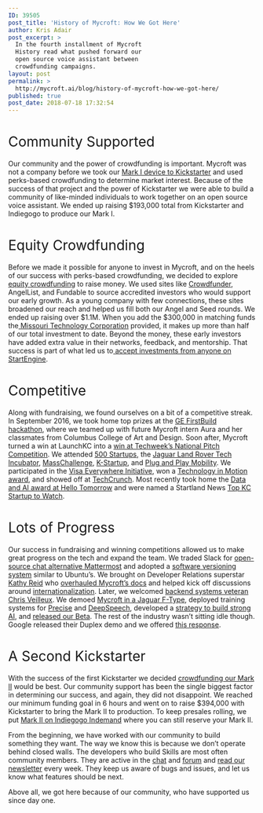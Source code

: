 ```yaml
---
ID: 39505
post_title: 'History of Mycroft: How We Got Here'
author: Kris Adair
post_excerpt: >
  In the fourth installment of Mycroft
  History read what pushed forward our
  open source voice assistant between
  crowdfunding campaigns.
layout: post
permalink: >
  http://mycroft.ai/blog/history-of-mycroft-how-we-got-here/
published: true
post_date: 2018-07-18 17:32:54
---
```

<h1><span style="font-weight: 400;">Community Supported</span></h1>
<span style="font-weight: 400;">Our community and the power of crowdfunding is important. Mycroft was not a company before we took our <a href="https://mycroft.ai/blog/history-of-mycroft-making-mycroft-1/" target="_blank" rel="noopener">Mark I device to Kickstarter</a> and used perks-based crowdfunding to determine market interest. Because of the success of that project and the power of Kickstarter we were able to build a community of like-minded individuals to work together on an open source voice assistant. We ended up raising $193,000 total from Kickstarter and Indiegogo to produce our Mark I.</span>
<h1><span style="font-weight: 400;">Equity Crowdfunding</span></h1>
<span style="font-weight: 400;">Before we made it possible for anyone to invest in Mycroft, and on the heels of our success with perks-based crowdfunding, we decided to explore </span><a href="https://mycroft.ai/blog/crowdfunding-path-success/" target="_blank" rel="noopener"><span style="font-weight: 400;">equity crowdfunding</span></a><span style="font-weight: 400;"> to raise money. We used sites like </span><a href="https://mycroft.ai/blog/mycroft-and-crowdfunder/" target="_blank" rel="noopener"><span style="font-weight: 400;">Crowdfunder</span></a><span style="font-weight: 400;">, AngelList, and Fundable to source accredited investors who would support our early growth. As a young company with few connections, these sites broadened our reach and helped us fill both our Angel and Seed rounds. We ended up raising over $1.1M. When you add the $300,000 in matching funds the</span><a href="https://www.youtube.com/watch?v=aLKbsyweZRE" target="_blank" rel="noopener"><span style="font-weight: 400;"> Missouri Technology Corporation</span></a><span style="font-weight: 400;"> provided, it makes up more than half of our total investment to date. Beyond the money, these early investors have added extra value in their networks, feedback, and mentorship. That success is part of what led us to</span><a href="https://www.startengine.com/mycroft-ai?utm_source=blog&amp;utm_term=hist4" target="_blank" rel="noopener"><span style="font-weight: 400;"> accept investments from anyone on StartEngine</span></a><span style="font-weight: 400;">.</span>
<h1><span style="font-weight: 400;">Competitive</span></h1>
<span style="font-weight: 400;">Along with fundraising, we found ourselves on a bit of a competitive streak. In September 2016, we took home top prizes at the </span><a href="https://mycroft.ai/blog/the-future-of-everything/" target="_blank" rel="noopener"><span style="font-weight: 400;">GE FirstBuild hackathon</span></a>,<span style="font-weight: 400;"> where we teamed up with future Mycroft intern Aura and her classmates from Columbus College of Art and Design. Soon after, Mycroft turned a win at LaunchKC into a </span><a href="https://www.kansascity.com/news/business/technology/article140998808.html" target="_blank" rel="noopener"><span style="font-weight: 400;">win at Techweek’s National Pitch Competition</span></a><span style="font-weight: 400;">. We attended </span><a href="https://mycroft.ai/blog/mycroft-joins-500-startups/" target="_blank" rel="noopener"><span style="font-weight: 400;">500 Startups</span></a><span style="font-weight: 400;">, the </span><a href="https://mycroft.ai/blog/mycroft-welcomes-jaguar-land-rover-new-investor/" target="_blank" rel="noopener"><span style="font-weight: 400;">Jaguar Land Rover Tech Incubator</span></a><span style="font-weight: 400;">, </span><a href="https://www.necn.com/multimedia/MassChallenge-Mycroft-AI-Veripad-CareAline_NECN-441788123.html" target="_blank" rel="noopener"><span style="font-weight: 400;">MassChallenge</span></a><span style="font-weight: 400;">, </span><a href="https://mycroft.ai/blog/mycroft-takes-south-korea-k-startup/" target="_blank" rel="noopener"><span style="font-weight: 400;">K-Startup</span></a><span style="font-weight: 400;">, and </span><a href="https://www.youtube.com/watch?v=xHsGNdeFQFU" target="_blank" rel="noopener"><span style="font-weight: 400;">Plug and Play Mobility</span></a><span style="font-weight: 400;">. We participated in the </span><a href="https://twitter.com/mycroft_ai/status/859893344209707009" target="_blank" rel="noopener"><span style="font-weight: 400;">Visa Everywhere Initiative</span></a><span style="font-weight: 400;">, won a </span><a href="https://mycroft.ai/blog/mycroft-takes-home-tim-award-technology-motion-conference-2017/" target="_blank" rel="noopener"><span style="font-weight: 400;">Technology in Motion award</span></a><span style="font-weight: 400;">, and showed off at </span><a href="https://mycroft.ai/blog/mycroft-techcrunch-disrupt-featured-startup-alley-company/" target="_blank" rel="noopener"><span style="font-weight: 400;">TechCrunch</span></a><span style="font-weight: 400;">. Most recently took home the </span><a href="https://mycroft.ai/blog/mycroft-wins-data-ai-track-hello-tomorrow/" target="_blank" rel="noopener"><span style="font-weight: 400;">Data and AI award at Hello Tomorrow</span></a><span style="font-weight: 400;"> and were named a Startland News </span><a href="http://www.startlandnews.com/2018/01/2018-startups-watch-mycroft/" target="_blank" rel="noopener"><span style="font-weight: 400;">Top KC Startup to Watch</span></a><span style="font-weight: 400;">.</span>
<h1><span style="font-weight: 400;">Lots of Progress</span></h1>
<span style="font-weight: 400;">Our success in fundraising and winning competitions allowed us to make great progress on the tech and expand the team. We traded Slack for <a href="https://mycroft.ai/blog/mattermost-replaces-slack-chat-forum/" target="_blank" rel="noopener">open-source chat alternative Mattermost</a> and adopted a </span><a href="https://mycroft.ai/blog/software-version-numbers-explained/" target="_blank" rel="noopener"><span style="font-weight: 400;">software versioning system</span></a><span style="font-weight: 400;"> similar to Ubuntu’s. We brought on Developer Relations superstar </span><a href="https://mycroft.ai/blog/mycoft-director-of-developer-relations-2/" target="_blank" rel="noopener"><span style="font-weight: 400;">Kathy Reid</span></a><span style="font-weight: 400;"> who </span><a href="https://mycroft.ai/blog/improving-mycrofts-documentation/" target="_blank" rel="noopener"><span style="font-weight: 400;">overhauled Mycroft’s docs</span></a><span style="font-weight: 400;"> and helped kick off discussions around </span><a href="https://mycroft.ai/blog/languages-are-hard/" target="_blank" rel="noopener"><span style="font-weight: 400;">internationalization</span></a><span style="font-weight: 400;">. Later, we welcomed <a href="https://mycroft.ai/blog/meet-chris-mycrofts-new-lead-backend-developer/" target="_blank" rel="noopener">backend systems veteran Chris Veilleux</a>. We demoed </span><a href="https://youtu.be/6GHmzbXp_jY" target="_blank" rel="noopener"><span style="font-weight: 400;">Mycroft in a Jaguar F-Type</span></a><span style="font-weight: 400;">, deployed training systems for </span><a href="https://mycroft.ai/blog/introducing-precise/" target="_blank" rel="noopener"><span style="font-weight: 400;">Precise</span></a><span style="font-weight: 400;"> and </span><a href="https://mycroft.ai/blog/training-deep-speech-how-you-can-help/" target="_blank" rel="noopener"><span style="font-weight: 400;">DeepSpeech</span></a><span style="font-weight: 400;">, developed a </span><a href="https://mycroft.ai/blog/building-strong-ai-strategy/" target="_blank" rel="noopener"><span style="font-weight: 400;">strategy to build strong AI</span></a>,<span style="font-weight: 400;"> and </span><a href="https://mycroft.ai/blog/were-in-beta-how-to-update-to-18-02b/" target="_blank" rel="noopener"><span style="font-weight: 400;">released our Beta</span></a><span style="font-weight: 400;">. The rest of the industry wasn’t sitting idle though. Google released their Duplex demo and we offered </span><a href="https://mycroft.ai/blog/congrats-on-google-duplex-whats-next/" target="_blank" rel="noopener"><span style="font-weight: 400;">this response</span></a><span style="font-weight: 400;">. </span>
<h1><span style="font-weight: 400;">A Second Kickstarter</span></h1>
<span style="font-weight: 400;">With the success of the first Kickstarter we decided </span><a href="https://mycroft.ai/blog/kickstarter-live-check-mark-ii/" target="_blank" rel="noopener"><span style="font-weight: 400;">crowdfunding our Mark II</span></a><span style="font-weight: 400;"> would be best. Our community support has been the single biggest factor in determining our success, and again, they did not disappoint. We reached our minimum funding goal in 6 hours and went on to raise $394,000 with Kickstarter to bring the Mark II to production. To keep presales rolling, we put </span><a href="https://igg.me/at/mycroft/reft/1649210/hist4" target="_blank" rel="noopener"><span style="font-weight: 400;">Mark II on Indiegogo Indemand</span></a><span style="font-weight: 400;"> where you can still reserve your Mark II. </span>

<span style="font-weight: 400;">From the beginning, we have worked with our community to build something they want. The way we know this is because we don’t operate behind closed walls. The developers who build Skills are most often community members. They are active in the </span><a href="https://chat.mycroft.ai/" target="_blank" rel="noopener"><span style="font-weight: 400;">chat</span></a><span style="font-weight: 400;"> and </span><a href="https://community.mycroft.ai/" target="_blank" rel="noopener"><span style="font-weight: 400;">forum</span></a><span style="font-weight: 400;"> and </span><a href="https://mycroftai.activehosted.com/f/24" target="_blank" rel="noopener"><span style="font-weight: 400;">read our newsletter</span></a><span style="font-weight: 400;"> every week. They keep us aware of bugs and issues, and let us know what features should be next.</span>

<span style="font-weight: 400;">Above all, we got here because of our community, who have supported us since day one.</span>